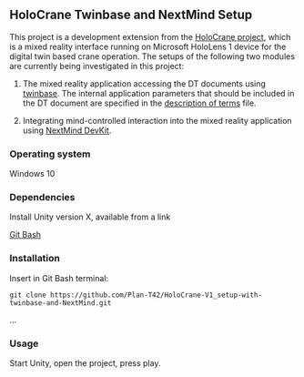 ## HoloCrane Twinbase and NextMind Setup


This project is a development extension from the [HoloCrane project](https://github.com/Plan-T42/HoloCrane), which is a mixed reality interface running on Microsoft HoloLens 1 device for the digital twin based crane operation.
The setups of the following two modules are currently being investigated in this project: 
 
1. The mixed reality application accessing the DT documents using [twinbase](https://github.com/twinbase/twinbase). The internal application parameters that should be included in the DT document are specified in the [description of terms](https://github.com/Plan-T42/HoloCrane-V1_setup-with-twinbase-and-NextMind/blob/master/Descriptions%20of%20terms.md) file.

2. Integrating mind-controlled interaction into the mixed reality application using [NextMind DevKit](https://www.next-mind.com/documentation).

### Operating system

Windows 10

### Dependencies

Install Unity version X, available from a link

[Git Bash](https://git-scm.com/downloads)

### Installation

Insert in Git Bash terminal:
```
git clone https://github.com/Plan-T42/HoloCrane-V1_setup-with-twinbase-and-NextMind.git
```

...

### Usage

Start Unity, open the project, press play.
